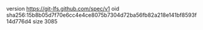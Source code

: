 version https://git-lfs.github.com/spec/v1
oid sha256:15b8b05d7f70e6cc4e4ce8075b7304d72ba56fb82a218e141bf8593f14d776d4
size 3085
